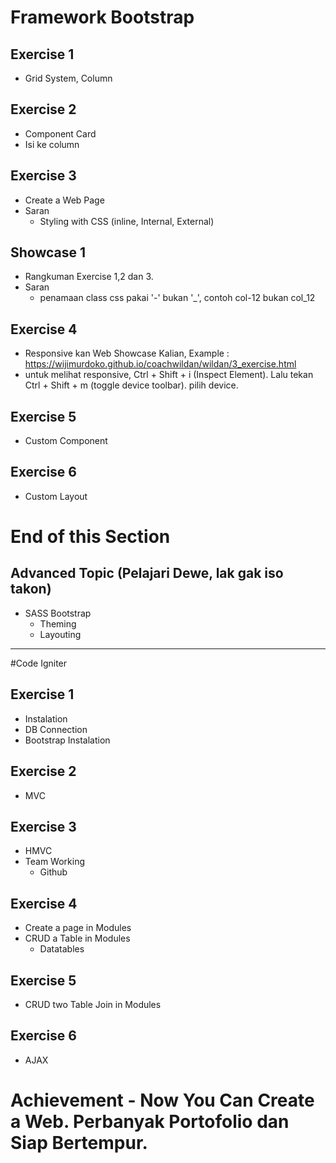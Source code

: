 # Framework Bootstrap
## Exercise 1
- Grid System, Column

## Exercise 2
- Component Card
- Isi ke column

## Exercise 3
- Create a Web Page
- Saran
    - Styling with CSS (inline, Internal, External)

## Showcase 1
- Rangkuman Exercise 1,2 dan 3.
- Saran
    - penamaan class css pakai '-' bukan '_', contoh col-12 bukan col_12 

## Exercise 4
- Responsive kan Web Showcase Kalian, Example : https://wijimurdoko.github.io/coachwildan/wildan/3_exercise.html
- untuk melihat responsive, Ctrl + Shift + i (Inspect Element).  Lalu tekan Ctrl + Shift + m (toggle device toolbar). pilih device.

## Exercise 5
- Custom Component

## Exercise 6
- Custom Layout

# End of this Section
## Advanced Topic (Pelajari Dewe, lak gak iso takon)
- SASS Bootstrap
    - Theming
    - Layouting
    
---
#Code Igniter
## Exercise 1
- Instalation
- DB Connection
- Bootstrap Instalation

## Exercise 2
- MVC

## Exercise 3
- HMVC
- Team Working
    + Github

## Exercise 4
- Create a page in Modules
- CRUD a Table in Modules
    + Datatables

## Exercise 5
- CRUD two Table Join in Modules

## Exercise 6
- AJAX

# Achievement - Now You Can Create a Web. Perbanyak Portofolio dan Siap Bertempur.

